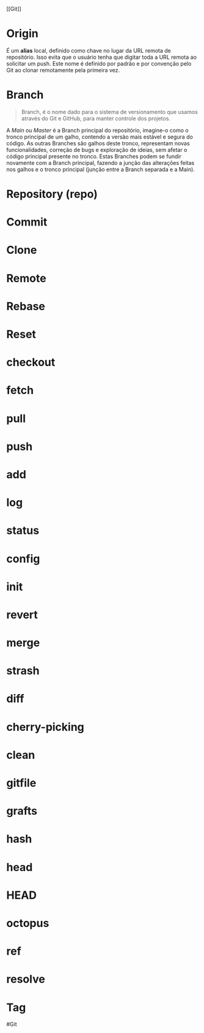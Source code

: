 [[Git]]
# Origin
É um **alias** local, definido como chave no lugar da URL remota de repositório.
Isso evita que o usuário tenha que digitar toda a URL remota ao solicitar um push.
Este nome é definido por padrão e por convenção pelo Git ao clonar remotamente pela primeira vez.

# Branch
>Branch, é o nome dado para o sistema de versionamento que usamos através do Git e GitHub, para manter controle dos projetos.

A *Main* ou *Master* é a Branch principal do repositório, imagine-o como o tronco principal de um galho, contendo a versão mais estável e segura do código.
As outras Branches são galhos deste tronco, representam novas funcionalidades, correção de bugs e exploração de ideias, sem afetar o código principal presente no tronco. 
Estas Branches podem se fundir novamente com a Branch principal, fazendo a junção das alterações feitas nos galhos e o tronco principal (junção entre a Branch separada e a Main).

# Repository (repo)
# Commit
# Clone
# Remote
# Rebase
# Reset
# checkout
# fetch
# pull
# push
# add
# log
# status
# config
# init
# revert
# merge
# strash
# diff
# cherry-picking
# clean
# gitfile
# grafts
# hash
# head
# HEAD
# octopus
# ref
# resolve
# Tag

#Git 